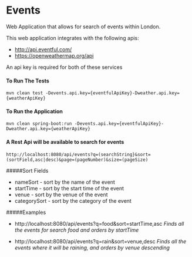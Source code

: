# Events

Web Application that allows for search of events within London.

This web application integrates with the following apis:
*  http://api.eventful.com/ 
*  https://openweathermap.org/api

An api key is required for both of these services


#### To Run The Tests
````
mvn clean test -Devents.api.key={eventfulApiKey}-Dweather.api.key={weatherApiKey}
```` 

#### To Run the Application

````
mvn clean spring-boot:run -Devents.api.key={eventfulApiKey}-Dweather.api.key={weatherApiKey}
```` 

#### A Rest Api will be available to search for events
````
http://localhost:8080/api/events?q=(searchString}&sort=(sortField,asc|desc)&page=(pageNumber)&size=(pageSize)

````

#####Sort Fields
*   nameSort - sort by the name of the event
*   startTime - sort by the start time of the event
*   venue - sort by the venue of the event
*   categorySort - sort by the category of the event

#####Examples
* http://localhost:8080/api/events?q=food&sort=startTime,asc *Finds all the events for search food and orders by startTime*

* http://localhost:8080/api/events?q=rain&sort=venue,desc *Finds all the events where it will be raining, and orders by venue descending*